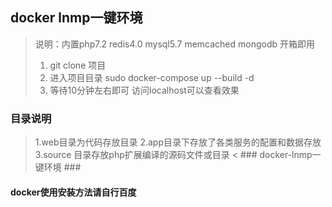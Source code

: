 ## docker lnmp一键环境 ##
> 说明：内置php7.2 redis4.0 mysql5.7 memcached mongodb 开箱即用
>1. git clone 项目
>2. 进入项目目录 sudo docker-compose up --build -d
>3. 等待10分钟左右即可 访问localhost可以查看效果

### 目录说明
>1.web目录为代码存放目录
>2.app目录下存放了各类服务的配置和数据存放
>3.source 目录存放php扩展编译的源码文件或目录
< ### docker-lnmp一键环境 ###

#### docker使用安装方法请自行百度 ####
